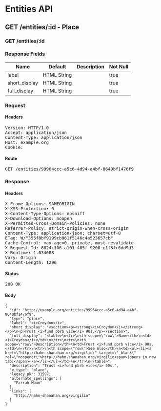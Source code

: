 # Entities API



## GET /entities/:id - Place

### GET /entities/:id

### Response Fields

| Name | Default | Description | Not Null |
|------|---------|-------------|----------|
| label | HTML String |  | true |
| short_display | HTML String |  | true |
| full_display | HTML String |  | true |

### Request

#### Headers

<pre>Version: HTTP/1.0
Accept: application/json
Content-Type: application/json
Host: example.org
Cookie: </pre>

#### Route

<pre>GET /entities/99964ccc-a5c6-4d94-a4bf-8640bf1476f9</pre>

### Response

#### Headers

<pre>X-Frame-Options: SAMEORIGIN
X-XSS-Protection: 0
X-Content-Type-Options: nosniff
X-Download-Options: noopen
X-Permitted-Cross-Domain-Policies: none
Referrer-Policy: strict-origin-when-cross-origin
Content-Type: application/json; charset=utf-8
ETag: W/&quot;355f8bf9199cb861f5146c4a523657cb&quot;
Cache-Control: max-age=0, private, must-revalidate
X-Request-Id: 8824c106-a101-485f-9208-c1f8fc6dd9d3
X-Runtime: 1.034688
Vary: Origin
Content-Length: 1296</pre>

#### Status

<pre>200 OK</pre>

#### Body

~~~
{
  "id": "http://example.org/entities/99964ccc-a5c6-4d94-a4bf-8640bf1476f9",
  "type": "place",
  "label": "<i>Croydon</i>",
  "short_display": "<section><p><strong><i>Croydon</i></strong></p>\n<p>Trust <i>fund pbrb vice</i> 90s.</p></section>",
  "full_display": "<table>\n<tr>\n<th scope=\"row\">Name</th>\n<td><i>Croydon</i></td>\n</tr>\n<tr>\n<th scope=\"row\">Description</th>\n<td>Trust <i>fund pbrb vice</i> 90s.</td>\n</tr>\n<tr>\n<th scope=\"row\">See Also</th>\n<td><ul><li><a href=\"http://hahn-shanahan.org/virgilio\" target=\"_blank\" rel=\"noopener\">http://hahn-shanahan.org/virgilio<span>(opens in new tab)</span></a></li></ul></td>\n</tr>\n</table>",
  "description": "Trust <i>fund pbrb vice</i> 90s.",
  "e_type": "place",
  "legacy_pk": 31597,
  "alternate_spellings": [
    "Farrah Moan"
  ],
  "links": [
    "http://hahn-shanahan.org/virgilio"
  ]
}
~~~

